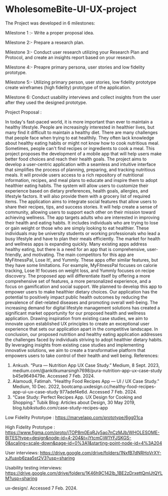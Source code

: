 # WholesomeBite-UI-UX-project

The Project was developed in 6 milestones:

Milestone 1 :- Write a proper proposal idea. 

Milestone 2:- Prepare a research plan.

Milestone 3:- Conduct user research utilizing your Research Plan and Protocol, and create an 
insights report based on your research. 

Milestone 4:- Preapre primary persona, user stories and low fidelity prototype.

Milestone 5:- Utilizing primary person, user stories, low fidelity prototype create wireframes (high fidelity) prototype of the application.

Milestone 6: Conduct usability interviews and collect insights from the user after they used the designed prototype.



Project Proposal :

In today's fast-paced world, it is more important than ever to maintain a healthy lifestyle. 
People are increasingly interested in healthier lives, but many find it difficult to maintain a 
healthy diet. There are many challenges that people face when trying to eat healthily. They 
often lack knowledge about healthy eating habits or might not know how to cook nutritious 
meal. Sometimes, people can't find recipes or ingredients to cook a meal. This project 
proposes the development of a mobile app that will help users make better food choices 
and reach their health goals. 
The project aims to develop a user-centric application with a seamless and intuitive 
interface that simplifies the process of planning, preparing, and tracking nutritious meals. It 
will provide users access to a rich repository of nutritional information, recipes, and meal 
plans to educate and inspire them to adopt healthier eating habits. The system will allow 
users to customize their experience based on dietary preferences, health goals, allergies, 
and lifestyle factors. It will also provide them with a grocery list of required items. The 
application aims to integrate social features that allow users to share their recipes, tips, and 
success stories. It will help create a sense of community, allowing users to support each 
other on their mission toward achieving wellness. The app targets adults who are interested 
in improving their health and eating habits. It includes individuals who are trying to lose or 
gain weight or those who are simply looking to eat healthier. These individuals may be 
university students or working professionals who lead a busy lifestyle and have to plan their 
meals efficiently. 
The market for health and wellness apps is expanding quickly. Many existing apps address 
healthy eating, but there is a need for an app that is comprehensive, user-friendly, and 
motivating. The main competitors for this app are MyFitnessPal, Lose It!, and Yummly. 
These apps offer similar features, but they have some limitations. For example, 
MyFitnessPal focuses on calorie tracking, Lose It!  focuses on weight loss, and Yummly 
focuses on recipe discovery. The proposed app will differentiate itself by offering a more 
comprehensive set of features, a more personalized experience, and a focus on gamification 
and social support. 
We planned to develop this app to empower users to make healthier dietary choices. Our 
application has the potential to positively impact public health outcomes by reducing the 
prevalence of diet-related diseases and promoting overall well-being. The increasing 
demand for digital lifestyle management solutions has created a significant market 
opportunity for our proposed health and wellness application. Drawing inspiration from 
existing case studies, we aim to innovate upon established UX principles to create an 
exceptional user experience that sets our application apart in the competitive landscape. 
In conclusion, our proposed nutrition and healthy eating application addresses the 
challenges faced by individuals striving to adopt healthier dietary habits. By leveraging 
insights from existing case studies and implementing innovative solutions, we aim to create 
a transformative platform that empowers users to take control of their health and well
being. 
References: 
1. Ankush. “Pura — Nutrition App UX Case Study.” Medium, 8 Sept. 2023, 
medium.com/@ankitkumarsingh7698/pura-nutrition-app-ux-case-study
b45e9649479e. Accessed 7 Feb. 2024. 
2. Alamoudi, Fatimah. “Healthy Food Recipes App — UI / UX Case Study.” Medium, 10 
Dec. 2022, bootcamp.uxdesign.cc/healthy-food-recipes-app-ui-ux-case-study
977adef4e6d. Accessed 7 Feb. 2024. 
3. “Case Study: Perfect Recipes App. UX Design for Cooking and Shopping.” Tubik Blog: 
Articles about Design, 30 May 2019, blog.tubikstudio.com/case-study-recipes-app

Low Fidelity Prototype : https://marvelapp.com/prototype/6gg01ca

High Fidelity Prototype : https://www.figma.com/proto/jTOP8m0EqRJy5ao7nCzMJb/WHOLESOME-BITES?type=design&node-id=4-204&t=iYtcmCjW1YFJSKGS-0&scaling=scale-down&page-id=0%3A1&starting-point-node-id=4%3A204 

User interviews: https://drive.google.com/drive/folders/1NxfB7dNRHoVrXY-xJfuaxb6zaa5st2V3?usp=sharing

Usability testing interviews: https://drive.google.com/drive/folders/1K46h9C142lb_1BE2zDrxettQmlJtQYLM?usp=sharing

ux-design/. Accessed 7 Feb. 2024.





